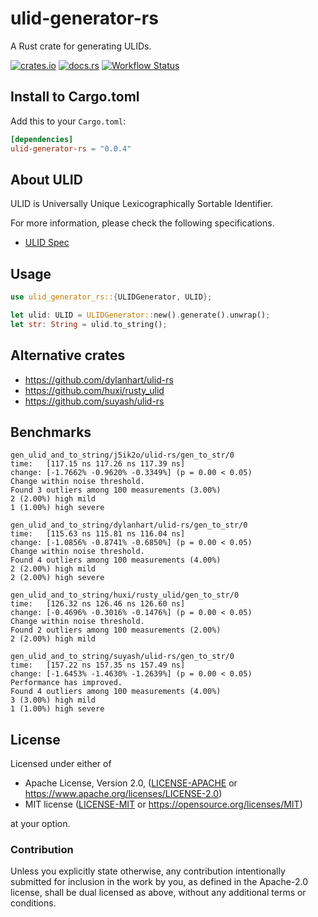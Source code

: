 # ulid-generator-rs

A Rust crate for generating ULIDs.

[![crates.io](https://img.shields.io/crates/v/ulid-generator-rs.svg)](https://crates.io/crates/ulid-generator-rs)
[![docs.rs](https://docs.rs/ulid-generator-rs/badge.svg)](https://docs.rs/ulid-generator-rs)
[![Workflow Status](https://github.com/j5ik2o/ulid-generator-rs/workflows/Rust/badge.svg)](https://github.com/j5ik2o/ulid-generator-rs/actions?query=workflow%3A%22Rust%22)

## Install to Cargo.toml

Add this to your `Cargo.toml`:

```toml
[dependencies]
ulid-generator-rs = "0.0.4"
```

## About ULID

ULID is Universally Unique Lexicographically Sortable Identifier.

For more information, please check the following specifications.
- [ULID Spec](https://github.com/ulid/spec)

## Usage

```rust
use ulid_generator_rs::{ULIDGenerator, ULID};

let ulid: ULID = ULIDGenerator::new().generate().unwrap();
let str: String = ulid.to_string();
```

## Alternative crates

- https://github.com/dylanhart/ulid-rs
- https://github.com/huxi/rusty_ulid
- https://github.com/suyash/ulid-rs

## Benchmarks

```
gen_ulid_and_to_string/j5ik2o/ulid-rs/gen_to_str/0
time:   [117.15 ns 117.26 ns 117.39 ns]
change: [-1.7662% -0.9620% -0.3349%] (p = 0.00 < 0.05)
Change within noise threshold.
Found 3 outliers among 100 measurements (3.00%)
2 (2.00%) high mild
1 (1.00%) high severe

gen_ulid_and_to_string/dylanhart/ulid-rs/gen_to_str/0
time:   [115.63 ns 115.81 ns 116.04 ns]
change: [-1.0856% -0.8741% -0.6850%] (p = 0.00 < 0.05)
Change within noise threshold.
Found 4 outliers among 100 measurements (4.00%)
2 (2.00%) high mild
2 (2.00%) high severe

gen_ulid_and_to_string/huxi/rusty_ulid/gen_to_str/0
time:   [126.32 ns 126.46 ns 126.60 ns]
change: [-0.4696% -0.3016% -0.1476%] (p = 0.00 < 0.05)
Change within noise threshold.
Found 2 outliers among 100 measurements (2.00%)
2 (2.00%) high mild

gen_ulid_and_to_string/suyash/ulid-rs/gen_to_str/0
time:   [157.22 ns 157.35 ns 157.49 ns]
change: [-1.6453% -1.4630% -1.2639%] (p = 0.00 < 0.05)
Performance has improved.
Found 4 outliers among 100 measurements (4.00%)
3 (3.00%) high mild
1 (1.00%) high severe
```

## License

Licensed under either of

* Apache License, Version 2.0, ([LICENSE-APACHE](LICENSE-APACHE) or https://www.apache.org/licenses/LICENSE-2.0)
* MIT license ([LICENSE-MIT](LICENSE-MIT) or https://opensource.org/licenses/MIT)

at your option.

### Contribution

Unless you explicitly state otherwise, any contribution intentionally submitted for inclusion in the work by you, as defined in the Apache-2.0 license, shall be dual licensed as above, without any additional terms or conditions.
